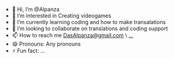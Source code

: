 - 👋 Hi, I’m @Alpanza
- 👀 I’m interested in Creating videogames
- 🌱 I’m currently learning coding and how to make transalations
- 💞️ I’m looking to collaborate on translations and coding support
- 📫 How to reach me DasAlpanza@gmail.com \ [...](https://twitter.com/DasAlpanza)
- 😄 Pronouns: Any pronouns
- ⚡ Fun fact: ...

<!---
Alpanza/Alpanza is a ✨ special ✨ repository because its `README.md` (this file) appears on your GitHub profile.
You can click the Preview link to take a look at your changes.
--->
